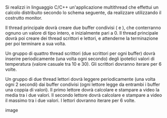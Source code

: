 Si realizzi in linguaggio C/C++ un'applicazione multithread che effettui un calcolo distribuito secondo lo schema seguente, da realizzare utilizzando il costrutto monitor.

Il thread principale dovrà creare due buffer condivisi ( e ), che conterranno ognuno un valore di tipo intero, e inizialmente pari a 0. Il thread principale dovrà poi creare dei thread scrittori e lettori, e attenderne la terminazione per poi terminare a sua volta.

Un gruppo di quattro thread scrittori (due scrittori per ogni buffer) dovrà inserire periodicamente (una volta ogni secondo) degli ipotetici valori di temperatura (valore casuale tra 10 e 30). Gli scrittori dovranno iterare per 6 volte.

Un gruppo di due thread lettori dovrà leggere periodicamente (una volta ogni 2 secondi) dai buffer condivisi (ogni lettore legge da entrambi i buffer una coppia di valori). Il primo lettore dovrà calcolare e stampare a video la media tra i due valori. Il secondo lettore dovrà calcolare e stampare a video il massimo tra i due valori. I lettori dovranno iterare per 6 volte.

image